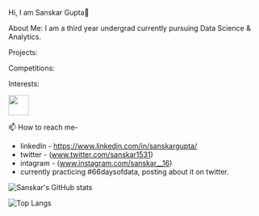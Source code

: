 Hi, I am Sanskar Gupta👋

About Me:
I am a third year undergrad currently pursuing Data Science & Analytics.


Projects:



Competitions:



Interests:

<img src="https://media.giphy.com/media/vFKqnCdLPNOKc/giphy.gif" width="40" height="40" />

📫 How to reach me-
  - linkedIn - https://www.linkedin.com/in/sanskargupta/
  - twitter - (www.twitter.com/sanskar1531)
  - intagram - (www.instagram.com/sanskar__16)
- currently practicing #66daysofdata, posting about it on twitter. 
<!---
Sanskar-16/Sanskar-16 is a ✨ special ✨ repository because its `README.md` (this file) appears on your GitHub profile.
You can click the Preview link to take a look at your changes.
--->

![Sanskar's GitHub stats](https://github-readme-stats.vercel.app/api?username=sanskar-16&show_icons=true&theme=tokyonight)   

![Top Langs](https://github-readme-stats.vercel.app/api/top-langs/?username=sanskar-16&layout=compact&theme=tokyonight)


